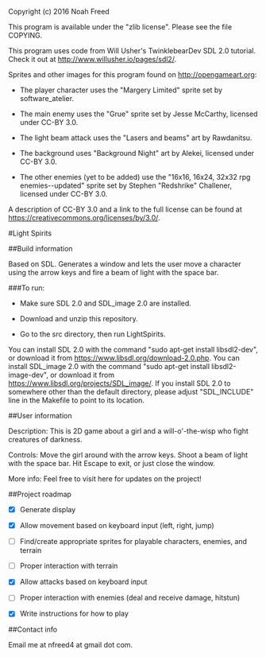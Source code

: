 Copyright (c) 2016 Noah Freed

This program is available under the "zlib license". Please see the file COPYING.

This program uses code from Will Usher's TwinklebearDev SDL 2.0 tutorial. Check it out at http://www.willusher.io/pages/sdl2/.

Sprites and other images for this program found on http://opengameart.org:

- The player character uses the "Margery Limited" sprite set by software_atelier.

- The main enemy uses the "Grue" sprite set by Jesse McCarthy, licensed under CC-BY 3.0.

- The light beam attack uses the "Lasers and beams" art by Rawdanitsu.

- The background uses "Background Night" art by Alekei, licensed under CC-BY 3.0.

- The other enemies (yet to be added) use the "16x16, 16x24, 32x32 rpg enemies--updated" sprite set by Stephen "Redshrike" Challener, licensed under CC-BY 3.0.

A description of CC-BY 3.0 and a link to the full license can be found at https://creativecommons.org/licenses/by/3.0/.

#Light Spirits

##Build information

Based on SDL. 
Generates a window and lets the user move a character using the arrow keys and fire a beam of light with the space bar.

###To run:

- Make sure SDL 2.0 and SDL_image 2.0 are installed. 

- Download and unzip this repository.

- Go to the src directory, then run LightSpirits.

You can install SDL 2.0 with the command "sudo apt-get install libsdl2-dev", or download it from https://www.libsdl.org/download-2.0.php. 
You can install SDL_image 2.0 with the command "sudo apt-get install libsdl2-image-dev", or download it from https://www.libsdl.org/projects/SDL_image/.
If you install SDL 2.0 to somewhere other than the default directory, please adjust "SDL_INCLUDE" line in the Makefile to point to its location.

##User information

Description: This is 2D game about a girl and a will-o'-the-wisp who fight creatures of darkness.

Controls: Move the girl around with the arrow keys. Shoot a beam of light with the space bar. Hit Escape to exit, or just close the window.

More info: Feel free to visit here for updates on the project!

##Project roadmap

- [x] Generate display

- [x] Allow movement based on keyboard input (left, right, jump)

- [ ] Find/create appropriate sprites for playable characters, enemies, and terrain

- [ ] Proper interaction with terrain

- [x] Allow attacks based on keyboard input

- [ ] Proper interaction with enemies (deal and receive damage, hitstun)

- [x] Write instructions for how to play

##Contact info

Email me at nfreed4 at gmail dot com.
